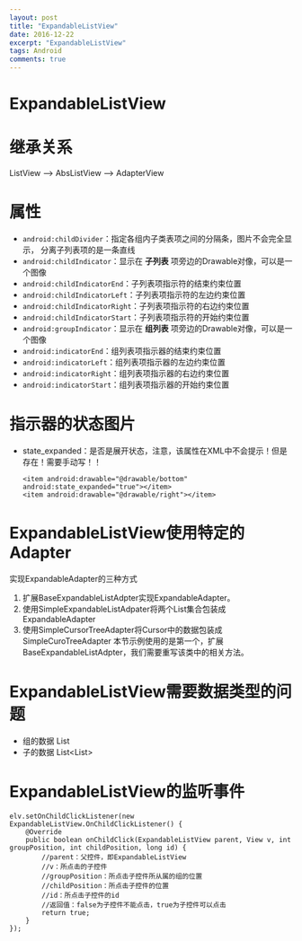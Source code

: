 ```yaml
---
layout: post
title: "ExpandableListView"
date: 2016-12-22
excerpt: "ExpandableListView"
tags: Android
comments: true
---
```


# ExpandableListView

# 继承关系
ListView --> AbsListView --> AdapterView

# 属性
- ``android:childDivider``：指定各组内子类表项之间的分隔条，图片不会完全显示， 分离子列表项的是一条直线
- ``android:childIndicator``：显示在 **子列表** 项旁边的Drawable对像，可以是一个图像
- ``android:childIndicatorEnd``：子列表项指示符的结束约束位置
- ``android:childIndicatorLeft``：子列表项指示符的左边约束位置
- ``android:childIndicatorRight``：子列表项指示符的右边约束位置
- ``android:childIndicatorStart``：子列表项指示符的开始约束位置
- ``android:groupIndicator``：显示在 **组列表** 项旁边的Drawable对像，可以是一个图像
- ``android:indicatorEnd``：组列表项指示器的结束约束位置
- ``android:indicatorLeft``：组列表项指示器的左边约束位置
- ``android:indicatorRight``：组列表项指示器的右边约束位置
- ``android:indicatorStart``：组列表项指示器的开始约束位置

# 指示器的状态图片
- state_expanded：是否是展开状态，注意，该属性在XML中不会提示！但是存在！需要手动写！！

    ```
    <item android:drawable="@drawable/bottom" android:state_expanded="true"></item>
    <item android:drawable="@drawable/right"></item>
    ```

# ExpandableListView使用特定的Adapter
实现ExpandableAdapter的三种方式
1. 扩展BaseExpandableListAdpter实现ExpandableAdapter。
2. 使用SimpleExpandableListAdpater将两个List集合包装成ExpandableAdapter
3. 使用SimpleCursorTreeAdapter将Cursor中的数据包装成SimpleCuroTreeAdapter 本节示例使用的是第一个，扩展BaseExpandableListAdpter，我们需要重写该类中的相关方法。

# ExpandableListView需要数据类型的问题
- 组的数据   List<String>
- 子的数据   List<List<String>>

# ExpandableListView的监听事件
```
elv.setOnChildClickListener(new ExpandableListView.OnChildClickListener() {
    @Override
    public boolean onChildClick(ExpandableListView parent, View v, int groupPosition, int childPosition, long id) {
        //parent：父控件，即ExpandableListView
        //v：所点击的子控件
        //groupPosition：所点击子控件所从属的组的位置
        //childPosition：所点击子控件的位置
        //id：所点击子控件的id
        //返回值：false为子控件不能点击，true为子控件可以点击
        return true;
    }
});
```
